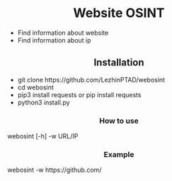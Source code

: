 <h1 align="center">Website OSINT</h1>

<ul>
  <li>Find information about website</li>
  <li>Find information about ip</li>
</ul>

<h2 align="center">Installation</h2>

<ul>
  <li>git clone https://github.com/LezhinPTAD/webosint</li>
  <li>cd webosint</li>
  <li>pip3 install requests or pip install requests</li>
  <li>python3 install.py</li>
</ul>
<h3 align="center">How to use</h3>
<p>webosint [-h] -w URL/IP</p>
<h3 align="center">Example</h3>
<p>webosint -w https://github.com/</p>
